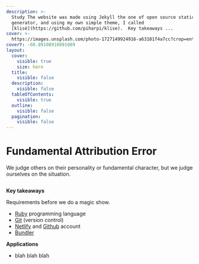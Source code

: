 ```yaml
---
description: >-
  Study The website was made using Jekyll the one of open source static sites
  generator, and using my own simple theme, I called
  [klisé](https://github.com/piharpi/klise).  Key takeaways ...
cover: >-
  https://images.unsplash.com/photo-1727149924916-a63101f4a7cc?crop=entropy&cs=srgb&fm=jpg&ixid=M3wxOTcwMjR8MHwxfHJhbmRvbXx8fHx8fHx8fDE3Mjg1MzY0MzN8&ixlib=rb-4.0.3&q=85
coverY: -60.89108910891089
layout:
  cover:
    visible: true
    size: hero
  title:
    visible: false
  description:
    visible: false
  tableOfContents:
    visible: true
  outline:
    visible: false
  pagination:
    visible: false
---
```


# Fundamental Attribution Error

We judge others on their personality or fundamental character, but we judge ourselves on the situation.

<img src="https://gitbookio.github.io/onboarding-template-images/editor-hero.png" alt="">

**Key takeaways**

Requirements before we do a magic show.
<img src="https://gitbookio.github.io/onboarding-template-images/markdown-hero.png" alt="">

* [Ruby](https://www.ruby-lang.org/en/downloads/) programming language
* [Git](https://git-scm.com) (version control)
* [Netlify](https://netlify.com) and [Github](https://github.com) account
* [Bundler](https://bundler.io)

**Applications**

* blah blah blah
